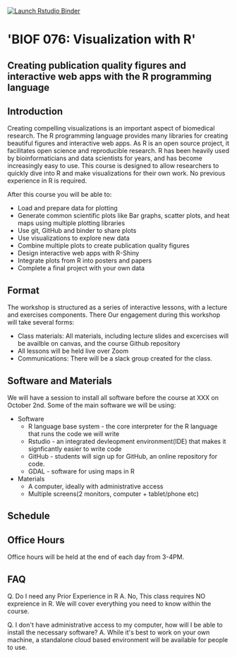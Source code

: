 <!-- badges: start -->
  [![Launch Rstudio Binder](http://mybinder.org/badge_logo.svg)](https://mybinder.org/v2/gh/vinay-swamy/BIOF076-Visualization-with-R/master?urlpath=rstudio)
<!-- badges: end -->
# 'BIOF 076: Visualization with R'

## Creating publication quality figures and interactive web apps with the R programming language

## Introduction
Creating compelling visualizations is an important aspect of biomedical research. The R programming language provides many libraries for creating beautiful figures and interactive web apps. As R is an open source project, it facilitates open science and reproducible research. R has been heavily used by bioinformaticians and data scientists for years, and has become increasingly easy to use. This course is designed to allow researchers to quickly dive into R and make visualizations for their own work. No previous experience in R is required. 

After this course you will be able to:

* Load and prepare data for plotting
* Generate common scientific plots like Bar graphs, scatter plots, and heat maps using multiple plotting libraries 
* Use git, GitHub and binder to share plots
* Use visualizations to explore new data
* Combine multiple plots to create publication quality figures 
* Design interactive web apps with R-Shiny 
* Integrate plots from R into posters and papers
* Complete a final project with your own data

## Format
The workshop is structured as a series of interactive lessons, with a lecture and exercises components. There 
Our engagement during this workshop will take several forms: 

* Class materials: All materials, including lecture slides and excercises will be availble on canvas, and the course Github repository
* All lessons will be held live over Zoom
* Communications: There will be a slack group created for the class.
 
## Software and Materials 
We will have a session to install all software before the course at XXX on October 2nd. Some of the main software we will be using:

* Software
  + R language base system -  the core interpreter for the R language that runs the code we will write
  + Rstudio - an integrated devleopment environment(IDE) that makes it signficantly easier to write code
  + GitHub - students will sign up for GitHub, an online repository for code. 
  + GDAL - software for using maps in R
* Materials
  + A computer, ideally with administrative access
  + Multiple screens(2 monitors, computer  +  tablet/phone etc)

## Schedule


## Office Hours
Office hours will be held at the end of each day from 3-4PM. 

## FAQ

Q. Do I need any Prior Experience in R
A. No, This class requires NO expreience in R. We will cover everything you need to know within the course.

Q. I don't have administrative access to my computer, how will I be able to install the necessary software?
A. While it's best to work on your own machine, a standalone cloud based environment will be available for people to use.





